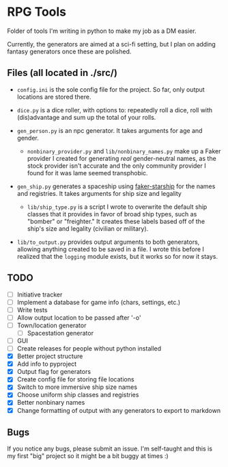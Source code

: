 # RPG Tools
Folder of tools I'm writing in python to make my job as a DM easier.

Currently, the generators are aimed at a sci-fi setting, but I plan on adding fantasy generators once these are polished.


## Files (all located in ./src/)
- `config.ini` is the sole config file for the project. So far, only output locations are stored there.

- `dice.py` is a dice roller, with options to: repeatedly roll a dice, roll with (dis)advantage and sum up the total of your rolls.

- `gen_person.py` is an npc generator. It takes arguments for age and gender.
  - `nonbinary_provider.py` and `lib/nonbinary_names.py` make up a Faker provider I created for generating *real* gender-neutral names, as the stock provider isn't accurate and the only community provider I found for it was lame seemed transphobic.

- `gen_ship.py` generates a spaceship using [faker-starship](https://pypi.org/project/faker-starship/) for the names and registries. It takes arguments for ship size and legality
  - `lib/ship_type.py` is a script I wrote to overwrite the default ship classes that it provides in favor of broad ship types, such as "bomber" or "freighter." It creates these labels based off of the ship's size and legality (civilian or military).

- `lib/to_output.py` provides output arguments to both generators, allowing anything created to be saved in a file. I wrote this before I realized that the `logging` module exists, but it works so for now it stays.

## TODO
- [ ] Initiative tracker
- [ ] Implement a database for game info (chars, settings, etc.)
- [ ] Write tests
- [ ] Allow output location to be passed after '-o'
- [ ] Town/location generator
  - [ ] Spacestation generator
- [ ] GUI
- [ ] Create releases for people without python installed
- [X] Better project structure
- [X] Add info to pyproject
- [x] Output flag for generators
- [x] Create config file for storing file locations
- [x] Switch to more immersive ship size names
- [x] Choose uniform ship classes and registries
- [x] Better nonbinary names
- [x] Change formatting of output with any generators to export to markdown

## Bugs
If you notice any bugs, please submit an issue. I'm self-taught and this is my first "big" project so it might be a bit buggy at times :)
